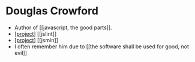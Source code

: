 # Douglas Crowford

- Author of [[javascript, the good parts]].
- [[project]] [[jslint]]
- [[project]] [[jsmin]]
- I often remember him due to [[the software shall be used for good, not evil]]


[//begin]: # "Autogenerated link references for markdown compatibility"
[project]: project "Project"
[//end]: # "Autogenerated link references"